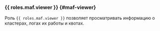 ### {{ roles.maf.viewer }} {#maf-viewer}

Роль `{{ roles.maf.viewer }}` позволяет просматривать информацию о кластерах, логах их работы и квотах.
